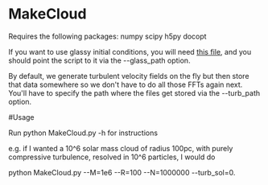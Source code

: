 # MakeCloud

Requires the following packages:
numpy
scipy
h5py
docopt

If you want to use glassy initial conditions, you will need <a href=http://www.tapir.caltech.edu/~mgrudich/files/glass_orig.npy>this file</a>, and you should point the script to it via the --glass_path option.

By default, we generate turbulent velocity fields on the fly but then store that data somewhere so we don't have to do all those FFTs again next. You'll have to specify the path where the files get stored via the --turb_path option.

#Usage

Run python MakeCloud.py -h for instructions

e.g. if I wanted a 10^6 solar mass cloud of radius 100pc, with purely compressive turbulence, resolved in 10^6 particles, I would do

python MakeCloud.py --M=1e6 --R=100 --N=1000000 --turb_sol=0.
